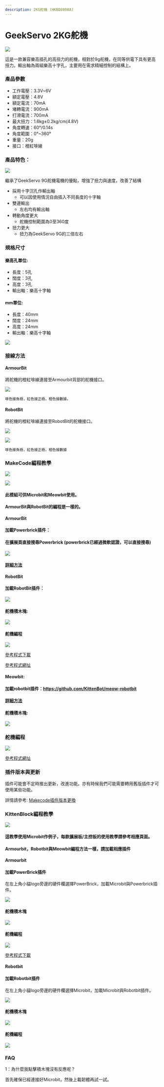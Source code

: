 ```yaml
---
description: 2KG舵機 (HKBD8008A)
---
```


# GeekServo 2KG舵機

![](https://kittenbothk.readthedocs.io/en/latest/\_images/image--0031.png)

這是一款兼容樂高插孔的高扭力的舵機，相對於9g舵機，在同等供電下具有更高扭力。輸出軸為兩組樂高十字孔，主要用在需求精細控制的結構上。

### 產品參數

* 工作電壓：3.3V\~6V
* 額定電壓：4.8V
* 額定電流：70mA
* 堵轉電流：900mA
* 打滑電流：700mA
* 最大扭力：1.6kg±0.2kg/cm(4.8V)
* 角度轉速：60°/0.14s
* 角度範圍：0°\~360°
* 重量：20g
* 接口：橙紅啡線

### 產品特色：

![](https://kittenbothk.readthedocs.io/en/latest/\_images/2kg\_1.jpg)

繼承了GeekServo 9G舵機電機的優點，增強了扭力與速度，改善了結構

* 採用十字沉孔作輸出軸
  * 可以因使用情況自由插入不同長度的十字軸
* 雙邊輸出
  * 左右均有輸出軸
* 轉動角度更大
  * 舵機控制範圍為0至360度
* 扭力更大
  * 扭力為GeekServo 9G的三倍左右

### 規格尺寸

#### 樂高孔單位:

* 長度：5孔
* 闊度：3孔
* 高度：3孔
* 輸出軸：樂高十字軸

#### mm單位:

* 長度：40mm
* 闊度：24mm
* 高度：24mm
* 輸出軸：樂高十字軸

![](https://kittenbothk.readthedocs.io/en/latest/\_images/0111.png)

### 接線方法

#### ArmourBit

將舵機的橙紅啡線連接至Armourbit背部的舵機接口。

![](https://kittenbothk.readthedocs.io/en/latest/\_images/2kservoCon.jpg)

```
啡色接負極，紅色接正極，橙色接數據。
```

#### RobotBit

將舵機的橙紅啡線連接至RobotBit的舵機接口。

![](https://kittenbothk.readthedocs.io/en/latest/\_images/2kservoConRB.jpg)

![](https://kittenbothk.readthedocs.io/en/latest/\_images/2kservoConRB1.jpg)

```
啡色接負極，紅色接正極，橙色接數據
```

### MakeCode編程教學

![](https://kittenbothk.readthedocs.io/en/latest/\_images/mcbanner17.png)

![](https://kittenbothk.readthedocs.io/en/latest/\_images/acbanner3.png)

#### 此模組可供Microbit和Meowbit使用。

#### ArmourBit與RobotBit的編程是一樣的。

#### ArmourBit

#### 加載Powerbrick插件：

#### 在擴展頁直接搜尋Powerbrick (powerbrick已經過微軟認證，可以直接搜尋)

![](https://kittenbothk.readthedocs.io/en/latest/\_images/powerbrick\_search2.png)

#### [詳細方法](../ge-bian-cheng-ping-tai-jie-shao/makecode/kittenbotandmakecode.md)

#### RobotBit

#### 加載RobotBit插件：

![](https://kittenbothk.readthedocs.io/en/latest/\_images/robotbitExtension.png)

#### 舵機積木塊:

![](https://kittenbothk.readthedocs.io/en/latest/\_images/2kservoblocks.png)

#### 舵機編程

![](https://kittenbothk.readthedocs.io/en/latest/\_images/2kservocode.png)

[參考程式下載](https://bit.ly/M132kgGeekServoSampleCode)

[參考程式網址](https://makecode.microbit.org/\_Fxq45rHFrD8s)

#### Meowbit:

#### 加載robotbit插件：https://github.com/KittenBot/meow-robotbit

#### [詳細方法](../ge-bian-cheng-ping-tai-jie-shao/makecode/kittenbotandmakecode.md)

#### 舵機積木塊:

![](https://kittenbothk.readthedocs.io/en/latest/\_images/2kservoblocks1.png)

### 舵機編程

![](https://kittenbothk.readthedocs.io/en/latest/\_images/2kservocode\_meow.png)

[參考程式網址](https://makecode.com/\_2syJW2iFPUMx)

### 插件版本與更新

插件可能會不定時推出更新，改進功能。亦有時候我們可能需要轉用舊版插件才可使用某些功能。

詳情請參考: [Makecode插件版本更換](../ge-bian-cheng-ping-tai-jie-shao/makecode/makecodeextupdate.md)

### KittenBlock編程教學

![](https://kittenbothk.readthedocs.io/en/latest/\_images/kbbanner12.png)

#### 這教學使用Microbit作例子，每款擴展板/主控板的使用教學請參考相應頁面。

#### Armourbit，Robotbit與Meowbit編程方法一樣，請加載相應插件

#### Armourbit

#### 加載PowerBrick插件

在左上角小貓logo旁邊的硬件欄選擇PowerBrick，加載Microbit與Powerbrick插件。

![](https://kittenbothk.readthedocs.io/en/latest/\_images/addextension4.png)

#### 舵機積木塊

![](https://kittenbothk.readthedocs.io/en/latest/\_images/kbservoblocks\_armourbit.png)

#### 舵機編程

![](https://kittenbothk.readthedocs.io/en/latest/\_images/2kservo\_armourbit\_kb\_code.png)

[參考程式下載](https://bit.ly/M132kgGeekServoSampleCode)

#### Robotbit

#### 加載Robotbit插件

在左上角小貓logo旁邊的硬件欄選擇Microbit，加載Microbit與Robotbit插件。

![](https://kittenbothk.readthedocs.io/en/latest/\_images/addRB3.png)

#### 舵機積木塊

![](https://kittenbothk.readthedocs.io/en/latest/\_images/kbservoblocks.png)

#### 舵機編程

![](https://kittenbothk.readthedocs.io/en/latest/\_images/2kservo\_robotbit\_kb\_code.png)

### FAQ

1：為什麼我點擊積木塊沒有反應呢？

首先確保已經連接好Microbit，然後上載韌體再試一試。
